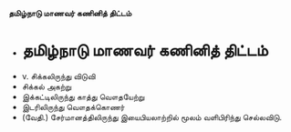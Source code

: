 **தமிழ்நாடு மாணவர் கணினித் திட்டம்**
- # தமிழ்நாடு மாணவர் கணினித் திட்டம்
- v. சிக்கலிருந்து விடுவி
- சிக்கல் அகற்று
- இக்கட்டிலிருந்து காத்து வௌதயேற்று
- இடரிலிருந்து வௌதக்கொணர்
- (வேதி.) சேர்மானத்திலிருந்து இயைபியலாற்றில் மூலம் வளிபிரிந்து செல்லவிடு.

